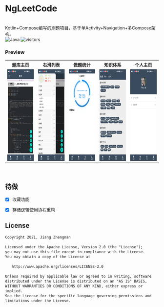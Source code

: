 # NgLeetCode
<br/> Kotlin+Compose编写的刷题项目，基于单Activity+Navigation+多Compose架构。<br />
![Java](https://img.shields.io/badge/language-Java-red.svg)
![visitors](https://visitor-badge.laobi.icu/badge?page_id=jiangzhengnan.ngleetcode.read.me)
### Preview
<table>
	<tr>
		<th>题库主页</th>
		<th>右滑列表</th>
  		<th>做题统计</th>
		<th>知识体系</th>
		<th>个人主页</th>
	</tr>
	<tr>
		  <td>
			  <img src="https://github.com/jiangzhengnan/NgLeetCode/blob/master/app/src/main/res/raw/show1.png" height = 300/>
		  </td>
		  <td>
			  <img src="https://github.com/jiangzhengnan/NgLeetCode/blob/master/app/src/main/res/raw/show2.png" height = 300/>
		  </td>
		  <td>
			  <img src="https://github.com/jiangzhengnan/NgLeetCode/blob/master/app/src/main/res/raw/show3.png" height = 300/>
		  </td>
		 <td>
			  <img src="https://github.com/jiangzhengnan/NgLeetCode/blob/master/app/src/main/res/raw/show4.png" height = 300/>
		  </td>
		  <td>
			  <img src="https://github.com/jiangzhengnan/NgLeetCode/blob/master/app/src/main/res/raw/show5.png" height = 300/>
		  </td>
	</tr>
</table></br>
 


## 待做
- [x] 收藏功能
- [x] 存储逻辑使用协程重构


## License

    Copyright 2021, Jiang Zhengnan

    Licensed under the Apache License, Version 2.0 (the "License");
    you may not use this file except in compliance with the License.
    You may obtain a copy of the License at

       http://www.apache.org/licenses/LICENSE-2.0

    Unless required by applicable law or agreed to in writing, software
    distributed under the License is distributed on an "AS IS" BASIS,
    WITHOUT WARRANTIES OR CONDITIONS OF ANY KIND, either express or implied.
    See the License for the specific language governing permissions and
    limitations under the License.
